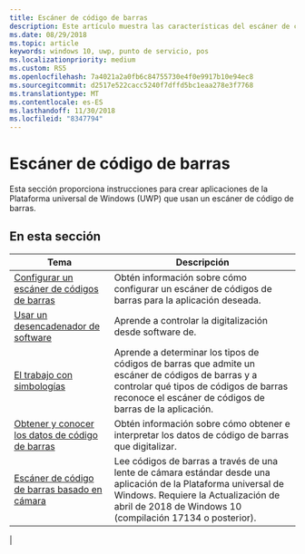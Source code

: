 ```yaml
---
title: Escáner de código de barras
description: Este artículo muestra las características del escáner de código de barras que están disponibles para aplicaciones para UWP, así como los vínculos a los artículos de procedimientos que muestran cómo usarlos.
ms.date: 08/29/2018
ms.topic: article
keywords: windows 10, uwp, punto de servicio, pos
ms.localizationpriority: medium
ms.custom: RS5
ms.openlocfilehash: 7a4021a2a0fb6c84755730e4f0e9917b10e94ec8
ms.sourcegitcommit: d2517e522cacc5240f7dffd5bc1eaa278e3f7768
ms.translationtype: MT
ms.contentlocale: es-ES
ms.lasthandoff: 11/30/2018
ms.locfileid: "8347794"
---
```

# <a name="barcode-scanner"></a>Escáner de código de barras

Esta sección proporciona instrucciones para crear aplicaciones de la Plataforma universal de Windows (UWP) que usan un escáner de código de barras.

## <a name="in-this-section"></a>En esta sección

|Tema |Descripción |
|------|------------|
| [Configurar un escáner de códigos de barras](../devices-sensors/pos-barcodescanner-configure.md)  | Obtén información sobre cómo configurar un escáner de códigos de barras para la aplicación deseada. |
| [Usar un desencadenador de software](../devices-sensors/pos-barcodescanner-software-trigger.md) | Aprende a controlar la digitalización desde software de. |
| [El trabajo con simbologías](pos-barcodescanner-symbologies.md) | Aprende a determinar los tipos de códigos de barras que admite un escáner de códigos de barras y a controlar qué tipos de códigos de barras reconoce el escáner de códigos de barras de la aplicación. |
| [Obtener y conocer los datos de código de barras](pos-barcodescanner-scan-data.md) | Obtén información sobre cómo obtener e interpretar los datos de código de barras que digitalizar. |
| [Escáner de código de barras basado en cámara](pos-camerabarcode.md) | Lee códigos de barras a través de una lente de cámara estándar desde una aplicación de la Plataforma universal de Windows. Requiere la Actualización de abril de 2018 de Windows 10 (compilación 17134 o posterior). |
|
 
